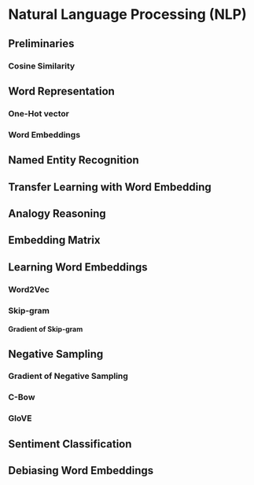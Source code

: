 # Natural Language Processing (NLP)
## Preliminaries
### Cosine Similarity

## Word Representation
### One-Hot vector
### Word Embeddings

## Named Entity Recognition
## Transfer Learning with Word Embedding
## Analogy Reasoning
## Embedding Matrix
## Learning Word Embeddings

###  Word2Vec
### Skip-gram
#### Gradient of Skip-gram
## Negative Sampling
### Gradient of Negative Sampling
### C-Bow
### GloVE

## Sentiment Classification
## Debiasing Word Embeddings

